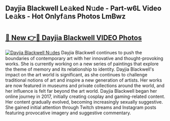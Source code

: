 ## Dayjia Blackwell Le𝚊ked N𝚞de - Part-w6L Video Le𝚊ks - Hot Onlyf𝚊ns Photos LmBwz

# <h2><a href="http://ab19292.deff.icu/?id=Dayjia+Blackwell">🔗 New 👉🔴 Dayjia Blackwell VIDEO Photos</a></h2>

[![Dayjia Blackwell N𝚞des](https://i.imgur.com/rIISA9y.gif)](http://ab19292.deff.icu/?id=Dayjia+Blackwell)
Dayjia Blackwell continues to push the boundaries of contemporary art with her innovative and thought-provoking works. She is currently working on a new series of paintings that explore the theme of memory and its relationship to identity. Dayjia Blackwell's impact on the art world is significant, as she continues to challenge traditional notions of art and inspire a new generation of artists. Her works are now featured in museums and private collections around the world, and her influence is felt far beyond the art world. Dayjia Blackwell began her online journey in 2017, initially creating cosplay and gaming-related content. Her content gradually evolved, becoming increasingly sexually suggestive. She gained initial attention through Twitch streams and Instagram posts featuring provocative imagery and suggestive commentary.
